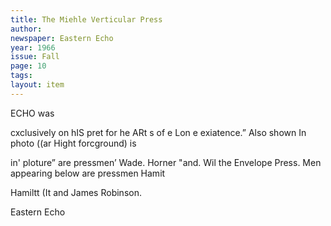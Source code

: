 ```yaml
---
title: The Miehle Verticular Press
author: 
newspaper: Eastern Echo
year: 1966
issue: Fall
page: 10
tags:
layout: item
---
```

ECHO was

cxclusively on hIS pret for he ARt s of e Lon e exiatence.” Also shown In photo ((ar Hight forcground) is

in' ploture” are pressmen’ Wade. Horner "and. Wil the Envelope Press. Men appearing below are pressmen Hamit

Hamiltt (It and James Robinson.

Eastern Echo
